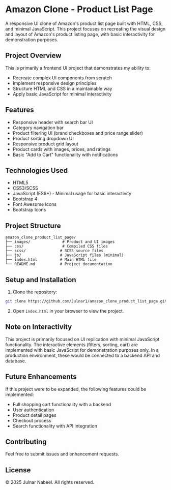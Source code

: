 # Amazon Clone - Product List Page

A responsive UI clone of Amazon's product list page built with HTML, CSS, and minimal JavaScript. This project focuses on recreating the visual design and layout of Amazon's product listing page, with basic interactivity for demonstration purposes.

## Project Overview

This is primarily a frontend UI project that demonstrates my ability to:
- Recreate complex UI components from scratch
- Implement responsive design principles
- Structure HTML and CSS in a maintainable way
- Apply basic JavaScript for minimal interactivity

## Features

- Responsive header with search bar UI
- Category navigation bar
- Product filtering UI (brand checkboxes and price range slider)
- Product sorting dropdown UI
- Responsive product grid layout
- Product cards with images, prices, and ratings
- Basic "Add to Cart" functionality with notifications

## Technologies Used

- HTML5
- CSS3/SCSS
- JavaScript (ES6+) - Minimal usage for basic interactivity
- Bootstrap 4
- Font Awesome Icons
- Bootstrap Icons

## Project Structure

```
amazon_clone_product_list_page/
├── images/              # Product and UI images
├── css/                 # Compiled CSS files
├── scss/               # SCSS source files
├── js/                 # JavaScript files (minimal)
├── index.html          # Main HTML file
└── README.md           # Project documentation
```

## Setup and Installation

1. Clone the repository:
```bash
git clone https://github.com/Julnar1/amazon_clone_product_list_page.git
```

2. Open `index.html` in your browser to view the project.

## Note on Interactivity

This project is primarily focused on UI replication with minimal JavaScript functionality. The interactive elements (filters, sorting, cart) are implemented with basic JavaScript for demonstration purposes only. In a production environment, these would be connected to a backend API and database.

## Future Enhancements

If this project were to be expanded, the following features could be implemented:
- Full shopping cart functionality with a backend
- User authentication
- Product detail pages
- Checkout process
- Search functionality with API integration

## Contributing

Feel free to submit issues and enhancement requests.

## License

© 2025 Julnar Nabeel. All rights reserved.
